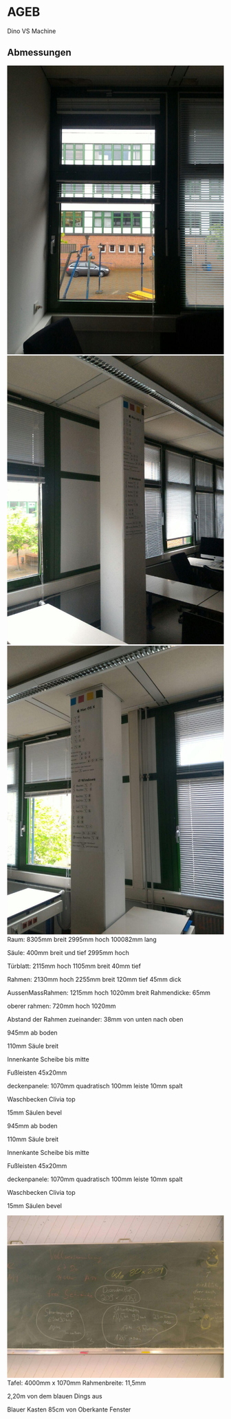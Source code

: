 # AGEB
Dino VS Machine
## Abmessungen

![Fenster](Referenzmaterial/photo_2017-07-19_10-41-27.jpg "Fenster")
![Saeule](Referenzmaterial/photo_2017-07-19_10-41-32.jpg "Saeule")
![Saeule2](Referenzmaterial/photo_2017-07-19_10-41-35.jpg "Saeule2")
Raum:
8305mm breit
2995mm hoch
100082mm lang

Säule:
400mm breit und tief
2995mm hoch

Türblatt:
2115mm hoch
1105mm breit
40mm tief

Rahmen:
2130mm hoch
2255mm breit
120mm tief
45mm dick


AussenMassRahmen: 1215mm hoch 1020mm breit
Rahmendicke: 65mm

oberer rahmen: 720mm hoch 1020mm

Abstand der Rahmen zueinander: 38mm von unten nach oben


945mm ab boden


110mm Säule breit


Innenkante Scheibe bis mitte


Fußleisten 45x20mm


deckenpanele: 1070mm quadratisch 100mm leiste 10mm spalt


Waschbecken Clivia top


15mm Säulen bevel


945mm ab boden


110mm Säule breit


Innenkante Scheibe bis mitte


Fußleisten 45x20mm


deckenpanele: 1070mm quadratisch 100mm leiste 10mm spalt


Waschbecken Clivia top


15mm Säulen bevel

![Tafel](Referenzmaterial/photo_2017-07-19_10-41-37.jpg "Tafel")
Tafel: 4000mm x 1070mm
Rahmenbreite: 11,5mm


2,20m von dem blauen Dings aus


Blauer Kasten 85cm von Oberkante Fenster

